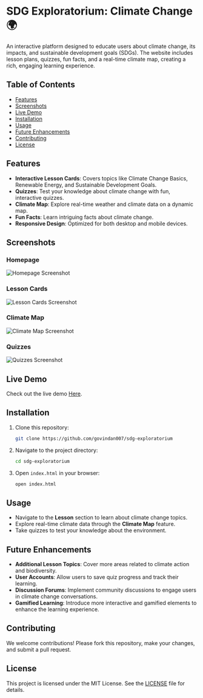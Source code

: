 
# SDG Exploratorium: Climate Change 🌍

An interactive platform designed to educate users about climate change, its impacts, and sustainable development goals (SDGs). The website includes lesson plans, quizzes, fun facts, and a real-time climate map, creating a rich, engaging learning experience.

## Table of Contents
- [Features](#features)
- [Screenshots](#screenshots)
- [Live Demo](#live-demo)
- [Installation](#installation)
- [Usage](#usage)
- [Future Enhancements](#future-enhancements)
- [Contributing](#contributing)
- [License](#license)

## Features
- **Interactive Lesson Cards**: Covers topics like Climate Change Basics, Renewable Energy, and Sustainable Development Goals.
- **Quizzes**: Test your knowledge about climate change with fun, interactive quizzes.
- **Climate Map**: Explore real-time weather and climate data on a dynamic map.
- **Fun Facts**: Learn intriguing facts about climate change.
- **Responsive Design**: Optimized for both desktop and mobile devices.

## Screenshots

### Homepage
![Homepage Screenshot](screenshots/homepage.png)

### Lesson Cards
![Lesson Cards Screenshot](screenshots/lesson_cards.png)

### Climate Map
![Climate Map Screenshot](screenshots/climate_map.png)

### Quizzes
![Quizzes Screenshot](screenshots/quizzes.png)

## Live Demo
Check out the live demo [Here](https://govindan007.github.io/sdg-exploratorium/).

## Installation
1. Clone this repository:
   ```bash
   git clone https://github.com/govindan007/sdg-exploratorium
   ```
2. Navigate to the project directory:
   ```bash
   cd sdg-exploratorium
   ```
3. Open `index.html` in your browser:
   ```bash
   open index.html
   ```

## Usage
- Navigate to the **Lesson** section to learn about climate change topics.
- Explore real-time climate data through the **Climate Map** feature.
- Take quizzes to test your knowledge about the environment.

## Future Enhancements
- **Additional Lesson Topics**: Cover more areas related to climate action and biodiversity.
- **User Accounts**: Allow users to save quiz progress and track their learning.
- **Discussion Forums**: Implement community discussions to engage users in climate change conversations.
- **Gamified Learning**: Introduce more interactive and gamified elements to enhance the learning experience.

## Contributing
We welcome contributions! Please fork this repository, make your changes, and submit a pull request.

## License
This project is licensed under the MIT License. See the [LICENSE](LICENSE) file for details.
